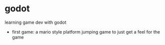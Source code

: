 # godot
learning game dev with godot
- first game: a mario style platform jumping game to just get a feel for the game

